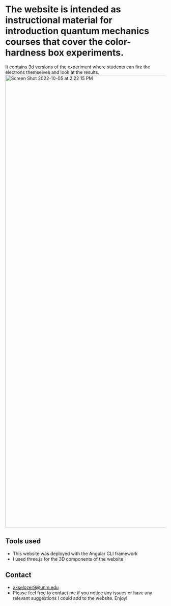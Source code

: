 
# The website is intended as instructional material for introduction quantum mechanics courses that cover the color-hardness box experiments.

It contains 3d versions of the experiment where students can fire the electrons themselves and look at the results.
<img width="1422" alt="Screen Shot 2022-10-05 at 2 22 15 PM" src="https://user-images.githubusercontent.com/109047406/194156279-5657e8cf-39c5-4b43-8fc3-bd18764c9ee0.png">


## Tools used

- This website was deployed with the Angular CLI framework
- I used three.js for the 3D components of the website

## Contact
- akselozer9@unm.edu
- Please feel free to contact me if you notice any issues or have any relevant suggestions I could add to the website. Enjoy!
